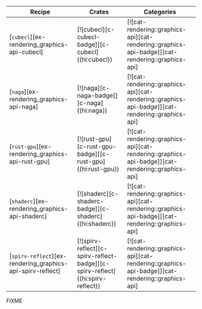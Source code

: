 | Recipe | Crates | Categories |
|--------|--------|------------|
| [`cubecl`][ex-rendering_graphics-api-cubecl] | [![cubecl][c-cubecl-badge]][c-cubecl]{{hi:cubecl}} | [![cat-rendering::graphics-api][cat-rendering::graphics-api-badge]][cat-rendering::graphics-api] |
| [`naga`][ex-rendering_graphics-api-naga] | [![naga][c-naga-badge]][c-naga]{{hi:naga}} | [![cat-rendering::graphics-api][cat-rendering::graphics-api-badge]][cat-rendering::graphics-api] |
| [`rust-gpu`][ex-rendering_graphics-api-rust-gpu] | [![rust-gpu][c-rust-gpu-badge]][c-rust-gpu]{{hi:rust-gpu}} | [![cat-rendering::graphics-api][cat-rendering::graphics-api-badge]][cat-rendering::graphics-api] |
| [`shaderc`][ex-rendering_graphics-api-shaderc] | [![shaderc][c-shaderc-badge]][c-shaderc]{{hi:shaderc}} | [![cat-rendering::graphics-api][cat-rendering::graphics-api-badge]][cat-rendering::graphics-api] |
| [`spirv-reflect`][ex-rendering_graphics-api-spirv-reflect] | [![spirv-reflect][c-spirv-reflect-badge]][c-spirv-reflect]{{hi:spirv-reflect}} | [![cat-rendering::graphics-api][cat-rendering::graphics-api-badge]][cat-rendering::graphics-api] |

<div class="hidden">
FIXME
</div>
